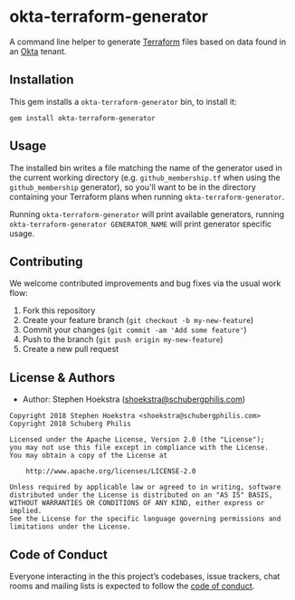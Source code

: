 # okta-terraform-generator

A command line helper to generate [Terraform](https://www.terraform.io/) files based on data found in an [Okta](https://www.okta.com/) tenant.

## Installation

This gem installs a `okta-terraform-generator` bin, to install it:

```
gem install okta-terraform-generator
```

## Usage

The installed bin writes a file matching the name of the generator used in the current working directory (e.g. `github_membership.tf` when using the `github_membership` generator), so you'll want to be in the directory containing your Terraform plans when running `okta-terraform-generator`.

Running `okta-terraform-generator` will print available generators, running `okta-terraform-generator GENERATOR_NAME` will print generator specific usage.

## Contributing

We welcome contributed improvements and bug fixes via the usual work flow:

1. Fork this repository
1. Create your feature branch (`git checkout -b my-new-feature`)
1. Commit your changes (`git commit -am 'Add some feature'`)
1. Push to the branch (`git push origin my-new-feature`)
1. Create a new pull request

## License & Authors

* Author: Stephen Hoekstra (shoekstra@schubergphilis.com)

```
Copyright 2018 Stephen Hoekstra <shoekstra@schubergphilis.com>
Copyright 2018 Schuberg Philis

Licensed under the Apache License, Version 2.0 (the "License");
you may not use this file except in compliance with the License.
You may obtain a copy of the License at

    http://www.apache.org/licenses/LICENSE-2.0

Unless required by applicable law or agreed to in writing, software
distributed under the License is distributed on an "AS IS" BASIS,
WITHOUT WARRANTIES OR CONDITIONS OF ANY KIND, either express or implied.
See the License for the specific language governing permissions and
limitations under the License.
```

## Code of Conduct

Everyone interacting in the this project’s codebases, issue trackers, chat rooms and mailing lists is expected to follow the [code of conduct](https://github.com/schubergphilis/okta-terraform-generator/blob/master/CODE_OF_CONDUCT.md).
